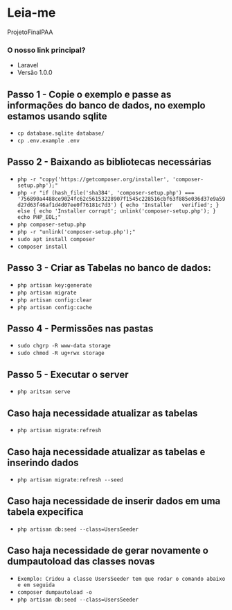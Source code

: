 # Leia-me #

ProjetoFinalPAA

### O nosso link principal? ###

* Laravel
* Versão 1.0.0

## Passo 1 - Copie o exemplo e passe as informações do banco de dados, no exemplo estamos usando sqlite ##
* `cp database.sqlite database/`
* `cp .env.example .env`

## Passo 2 - Baixando as bibliotecas necessárias ##
* `php -r "copy('https://getcomposer.org/installer', 'composer-setup.php');"`
* `php -r "if (hash_file('sha384', 'composer-setup.php') === '756890a4488ce9024fc62c56153228907f1545c228516cbf63f885e036d37e9a59d27d63f46af1d4d07ee0f76181c7d3') { echo 'Installer   verified'; } else { echo 'Installer corrupt'; unlink('composer-setup.php'); } echo PHP_EOL;"`
* `php composer-setup.php`
* `php -r "unlink('composer-setup.php');"`
* `sudo apt install composer`
* `composer install`

## Passo 3 - Criar as Tabelas no banco de dados: ###
* `php artisan key:generate`
* `php artisan migrate`
* `php artisan config:clear`
* `php artisan config:cache`

## Passo 4 - Permissões nas pastas 
* `sudo chgrp -R www-data storage`
* `sudo chmod -R ug+rwx storage`

## Passo 5 - Executar o server
* `php aritsan serve`

## Caso haja necessidade atualizar as tabelas ###
* `php artisan migrate:refresh`

## Caso haja necessidade atualizar as tabelas e inserindo dados ###
* `php artisan migrate:refresh --seed`

## Caso haja necessidade de inserir dados em uma tabela expecifica
* `php artisan db:seed --class=UsersSeeder`

## Caso haja necessidade de gerar novamente o dumpautoload das classes novas
* `Exemplo: Cridou a classe UsersSeeder tem que rodar o comando abaixo e em seguida`
* `composer dumpautoload -o`
* `php artisan db:seed --class=UsersSeeder`
